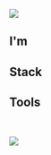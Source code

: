![](https://capsule-render.vercel.app/api?type=waving&height=300&color=8252f3&text=Youkam%20Jeong&fontColor=ffffff&fontAlignY=40&desc=H.%20Choi&descAlignY=50)

## I'm

## Stack

## Tools
</br>

![](https://camo.githubusercontent.com/cfd7b7525845a55b6632abd2c1e45856ce2c9996a108bb6642f4a4da72d2ec8e/68747470733a2f2f696d672e736869656c64732e696f2f62616467652f534c41434b2d3145393046463f7374796c653d666c61742d737175617265266c6f676f3d534c41434b266c6f676f436f6c6f723d7768697465)

<!-- <div style="display: flex; justify-content: space-around;"> 
  <a href="https://github.com/Youkamii/github-readme-stats">
    <img src="https://github-readme-stats.vercel.app/api/top-langs/?username=Youkamii" />
  </a>  
<a href="https://github.com/Youkamii/github-readme-stats">
    <img src="https://github-readme-stats-one-bice.vercel.app/api?username=Youkamii&show_icons=true&include_all_commits=true&count_public=true&role=OWNER,ORGANIZATION_MEMBER,COLLABORATOR" /> -->



